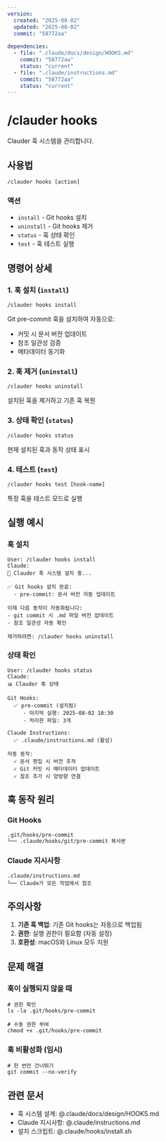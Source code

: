 ```yaml
---
version:
  created: "2025-08-02"
  updated: "2025-08-02"
  commit: "58772aa"
  
dependencies:
  - file: ".claude/docs/design/HOOKS.md"
    commit: "58772aa"
    status: "current"
  - file: ".claude/instructions.md"
    commit: "58772aa"
    status: "current"
---
```


# /clauder hooks

Clauder 훅 시스템을 관리합니다.

## 사용법

```
/clauder hooks [action]
```

### 액션
- `install` - Git hooks 설치
- `uninstall` - Git hooks 제거
- `status` - 훅 상태 확인
- `test` - 훅 테스트 실행

## 명령어 상세

### 1. 훅 설치 (`install`)
```
/clauder hooks install
```
Git pre-commit 훅을 설치하여 자동으로:
- 커밋 시 문서 버전 업데이트
- 참조 일관성 검증
- 메타데이터 동기화

### 2. 훅 제거 (`uninstall`)
```
/clauder hooks uninstall
```
설치된 훅을 제거하고 기존 훅 복원

### 3. 상태 확인 (`status`)
```
/clauder hooks status
```
현재 설치된 훅과 동작 상태 표시

### 4. 테스트 (`test`)
```
/clauder hooks test [hook-name]
```
특정 훅을 테스트 모드로 실행

## 실행 예시

### 훅 설치
```
User: /clauder hooks install
Claude:
🔧 Clauder 훅 시스템 설치 중...

✅ Git hooks 설치 완료:
  - pre-commit: 문서 버전 자동 업데이트
  
이제 다음 동작이 자동화됩니다:
- git commit 시 .md 파일 버전 업데이트
- 참조 일관성 자동 확인

제거하려면: /clauder hooks uninstall
```

### 상태 확인
```
User: /clauder hooks status
Claude:
📊 Clauder 훅 상태

Git Hooks:
  ✅ pre-commit (설치됨)
     - 마지막 실행: 2025-08-02 10:30
     - 처리한 파일: 3개
  
Claude Instructions:
  ✅ .claude/instructions.md (활성)
  
자동 동작:
  ✓ 문서 편집 시 버전 추적
  ✓ Git 커밋 시 메타데이터 업데이트
  ✓ 참조 추가 시 양방향 연결
```

## 훅 동작 원리

### Git Hooks
```bash
.git/hooks/pre-commit
└── .claude/hooks/git/pre-commit 복사본
```

### Claude 지시사항
```
.claude/instructions.md
└── Claude가 모든 작업에서 참조
```

## 주의사항

1. **기존 훅 백업**: 기존 Git hooks는 자동으로 백업됨
2. **권한**: 실행 권한이 필요함 (자동 설정)
3. **호환성**: macOS와 Linux 모두 지원

## 문제 해결

### 훅이 실행되지 않을 때
```
# 권한 확인
ls -la .git/hooks/pre-commit

# 수동 권한 부여
chmod +x .git/hooks/pre-commit
```

### 훅 비활성화 (임시)
```
# 한 번만 건너뛰기
git commit --no-verify
```

## 관련 문서
- 훅 시스템 설계: @.claude/docs/design/HOOKS.md
- Claude 지시사항: @.claude/instructions.md
- 설치 스크립트: @.claude/hooks/install.sh